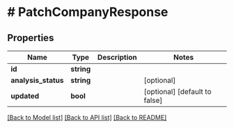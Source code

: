 # # PatchCompanyResponse

## Properties

Name | Type | Description | Notes
------------ | ------------- | ------------- | -------------
**id** | **string** |  |
**analysis_status** | **string** |  | [optional]
**updated** | **bool** |  | [optional] [default to false]

[[Back to Model list]](../../README.md#models) [[Back to API list]](../../README.md#endpoints) [[Back to README]](../../README.md)
